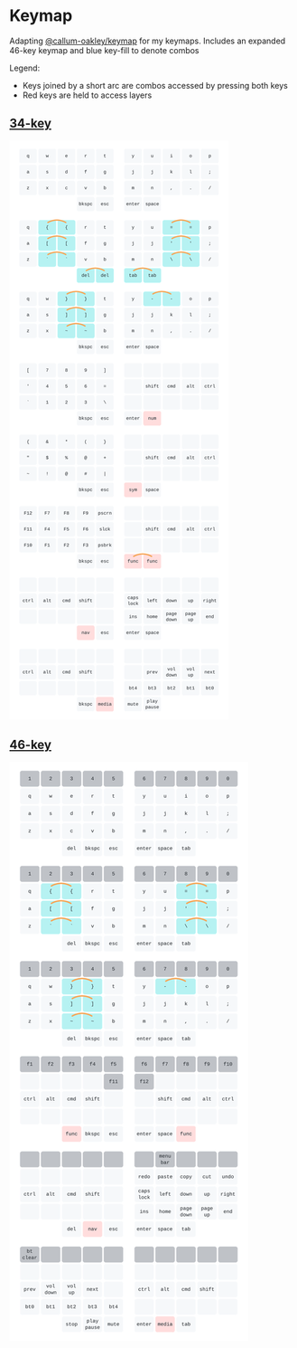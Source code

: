 # Keymap
Adapting [@callum-oakley/keymap](https://github.com/callum-oakley/keymap) for my keymaps.
Includes an expanded 46-key keymap and blue key-fill to denote combos

Legend:
- Keys joined by a short arc are combos accessed by pressing both keys
- Red keys are held to access layers
## [34-key](https://github.com/BrokenFlows/zmk-brokenflows/blob/master/config/zaphod.keymap)
![34-key keymap](keymap-34.svg)
## [46-key](https://github.com/BrokenFlows/zmk-brokenflows/blob/master/config/ishka.keymap)
![46-key keymap](keymap-46.svg)
